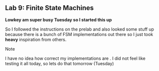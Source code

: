 ## Lab 9: Finite State Machines ##

**Lowkey am super busy Tuesday so I started this up**

So I followed the instructions on the prelab and also looked some stuff up because there is a bunch of FSM implementations out there so I just took **heavy** inspiration from others.

>[!NOTE]
>I have no idea how correct my implementations are .
> I did not feel like testing it all today, so lets do that tomorrow (Tuesday)